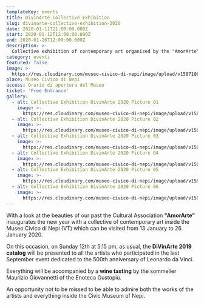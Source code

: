 ```yaml
---
templateKey: events
title: DivinArte Collective Exhibition
slug: divinarte-collective-exhibition-2020
date: 2020-01-11T21:00:00.000Z
start: 2020-01-12T12:00:00.000Z
end: 2020-01-26T12:00:00.000Z
description: >-
  Collective exhibition of contemporary art organized by the "AmorArte" Cultural Association and related presentation of the "DivinArte 2019 Catalog" dedicated to the September 2019 event.
category: eventi
featured: false
image: >-
  https://res.cloudinary.com/museo-civico-di-nepi/image/upload/v1587106921/divin-07_z5iplq.jpg
place: Museo Civico di Nepi
access: Orario di apertura del Museo
ticket: 'Free Entrance'
gallery:
  - alt: Collective Exhibition DivinArte 2020 Picture 01
    image: >-
      https://res.cloudinary.com/museo-civico-di-nepi/image/upload/v1587102171/divin-01_a8xi6a.jpg
  - alt: Collective Exhibition DivinArte 2020 Picture 02
    image: >-
      https://res.cloudinary.com/museo-civico-di-nepi/image/upload/v1587102171/divin-02_w3hlq7.jpg
  - alt: Collective Exhibition DivinArte 2020 Picture 03
    image: >-
      https://res.cloudinary.com/museo-civico-di-nepi/image/upload/v1587102171/divin-03_rdgsyq.jpg
  - alt: Collective Exhibition DivinArte 2020 Picture 04
    image: >-
      https://res.cloudinary.com/museo-civico-di-nepi/image/upload/v1587102171/divin-04_kt9tho.jpg
  - alt: Collective Exhibition DivinArte 2020 Picture 05
    image: >-
      https://res.cloudinary.com/museo-civico-di-nepi/image/upload/v1587102171/divin-05_ahs14m.jpg
  - alt: Collective Exhibition DivinArte 2020 Picture 06
    image: >-
      https://res.cloudinary.com/museo-civico-di-nepi/image/upload/v1587102171/divin-06_rwo8v4.jpg
---
```

With a look at the beauties of our past the Cultural Association **"AmorArte"** inaugurates the new year with a collective of contemporary art inside the Museo Civico di Nepi (VT) which can be visited from 13 January to 26 January 2020.

On this occasion, on Sunday 12th at 5.15 pm, as usual, the **DiVinArte 2019 catalog** will be presented to all the artists who participated in the last September event dedicated to the 500th anniversary of Leonardo da Vinci.

Everything will be accompanied by a **wine tasting** by the sommelier Maurizio Giovannetti of the Enoteca Gustopiù.

An opportunity not to be missed to be able to admire both the works of the artists and everything inside the Civic Museum of Nepi.